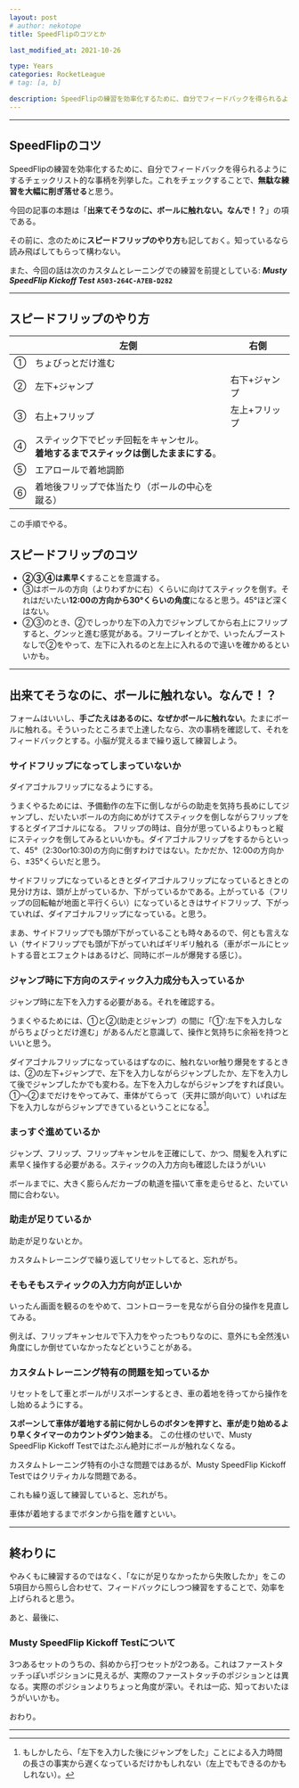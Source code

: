 ```yaml
---
layout: post
# author: nekotope
title: SpeedFlipのコツとか

last_modified_at: 2021-10-26

type: Years
categories: RocketLeague
# tag: [a, b]

description: SpeedFlipの練習を効率化するために、自分でフィードバックを得られるようにするチェックリスト的な事柄を列挙した。今回の記事の本題は「出来てそうなのに、ボールに触れない。なんで！？」の項である。
---
```


---------

## SpeedFlipのコツ

SpeedFlipの練習を効率化するために、自分でフィードバックを得られるようにするチェックリスト的な事柄を列挙した。これをチェックすることで、**無駄な練習を大幅に削ぎ落せる**と思う。

今回の記事の本題は「**出来てそうなのに、ボールに触れない。なんで！？**」の項である。

その前に、念のために**スピードフリップのやり方**も記しておく。知っているなら読み飛ばしてもらって構わない。

また、今回の話は次のカスタムとレーニングでの練習を前提としている: ***Musty SpeedFlip Kickoff Test*** **`A503-264C-A7EB-D282`**

---------

## スピードフリップのやり方

| 　  | 左側 | 右側 |
|-------|--------|---------|
| ① | ちょびっとだけ進む |
| ② | 左下+ジャンプ | 右下+ジャンプ |
| ③ | 右上+フリップ | 左上+フリップ |
| ④ | スティック下でピッチ回転をキャンセル。<br>**着地するまでスティックは倒したままにする**。|  
| ⑤ | エアロールで着地調節 |  
| ⑥ | 着地後フリップで体当たり（ボールの中心を蹴る） |  



この手順でやる。

## スピードフリップのコツ

- **②③④は素早く**することを意識する。
- ③はボールの方向（よりわずかに右）くらいに向けてスティックを倒す。それはだいたい**12:00の方向から30°くらいの角度**になると思う。45°ほど深くはない。
- ②③のとき、②でしっかり左下の入力でジャンプしてから右上にフリップすると、グンッと進む感覚がある。フリープレイとかで、いったんブーストなしで②をやって、左下に入れるのと左上に入れるので違いを確かめるといいかも。


---------

## 出来てそうなのに、ボールに触れない。なんで！？
フォームはいいし、**手ごたえはあるのに、なぜかボールに触れない**。たまにボールに触れる。そういったところまで上達したなら、次の事柄を確認して、それをフィードバックとする。小脳が覚えるまで繰り返して練習しよう。

### サイドフリップになってしまっていないか

ダイアゴナルフリップになるようにする。

うまくやるためには、予備動作の左下に倒しながらの助走を気持ち長めにしてジャンプし、だいたいボールの方向にめがけてスティックを倒しながらフリップをするとダイアゴナルになる。
フリップの時は、自分が思っているよりもっと縦にスティックを倒してみるといいかも。ダイアゴナルフリップをするからといって、45°（2:30or10:30)の方向に倒すわけではない。たかだか、12:00の方向から、±35°くらいだと思う。

サイドフリップになっているときとダイアゴナルフリップになっているときとの見分け方は、頭が上がっているか、下がっているかである。上がっている（フリップの回転軸が地面と平行くらい）になっているときはサイドフリップ、下がっていれば、ダイアゴナルフリップになっている。と思う。

まあ、サイドフリップでも頭が下がっていることも時々あるので、何とも言えない（サイドフリップでも頭が下がっていればギリギリ触れる（車がボールにヒットする音とエフェクトはあるけど、同時にボールが爆発する感じ）。

### ジャンプ時に下方向のスティック入力成分も入っているか

ジャンプ時に左下を入力する必要がある。それを確認する。

うまくやるためには、①と②(助走とジャンプ）の間に「①':左下を入力しながらちょびっとだけ進む」があるんだと意識して、操作と気持ちに余裕を持つといいと思う。

ダイアゴナルフリップになっているはずなのに、触れないor触り爆発をするときは、②の左下+ジャンプで、左下を入力しながらジャンプしたか、左下を入力して後でジャンプしたかでも変わる。左下を入力しながらジャンプをすれば良い。①～②までだけをやってみて、車体がてらって（天井に頭が向いて）いれば左下を入力しながらジャンプできているということになる[^ps_jump_direction]。

### まっすぐ進めているか

ジャンプ、フリップ、フリップキャンセルを正確にして、かつ、間髪を入れずに素早く操作する必要がある。スティックの入力方向も確認したほうがいい

ボールまでに、大きく膨らんだカーブの軌道を描いて車を走らせると、たいてい間に合わない。

### 助走が足りているか

助走が足りないとか。

カスタムトレーニングで繰り返してリセットしてると、忘れがち。

### そもそもスティックの入力方向が正しいか

いったん画面を観るのをやめて、コントローラーを見ながら自分の操作を見直してみる。

例えば、フリップキャンセルで下入力をやったつもりなのに、意外にも全然浅い角度にしか倒せていなかったなどということがある。

### カスタムトレーニング特有の問題を知っているか

リセットをして車とボールがリスポーンするとき、車の着地を待ってから操作をし始めるようにする。

**スポーンして車体が着地する前に何かしらのボタンを押すと、車が走り始めるより早くタイマーのカウントダウン始まる**。
この仕様のせいで、Musty SpeedFlip Kickoff Testではたぶん絶対にボールが触れなくなる。

カスタムトレーニング特有の小さな問題ではあるが、Musty SpeedFlip Kickoff Testではクリティカルな問題である。

これも繰り返して練習していると、忘れがち。

車体が着地するまでボタンから指を離すといい。

---------

## 終わりに

やみくもに練習するのではなく、「なにが足りなかったから失敗したか」をこの5項目から照らし合わせて、フィードバックにしつつ練習をすることで、効率を上げられると思う。

あと、最後に、

### Musty SpeedFlip Kickoff Testについて
3つあるセットのうちの、斜めから打つセットが2つある。これはファーストタッチっぽいポジションに見えるが、実際のファーストタッチのポジションとは異なる。実際のポジションよりちょっと角度が深い。それは一応、知っておいたほうがいいかも。

おわり。

---------


[^ps_jump_direction]:もしかしたら、「左下を入力した後にジャンプをした」ことによる入力時間の長さの事実から遅くなっているだけかもしれない（左上でもできるのかもしれない）。
